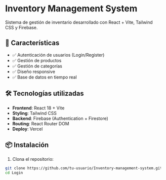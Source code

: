 # Inventory Management System

Sistema de gestión de inventario desarrollado con React + Vite, Tailwind CSS y Firebase.

## 🚀 Características

- ✅ Autenticación de usuarios (Login/Register)
- ✅ Gestión de productos
- ✅ Gestión de categorías
- ✅ Diseño responsive
- ✅ Base de datos en tiempo real

## 🛠️ Tecnologías utilizadas

- **Frontend**: React 18 + Vite
- **Styling**: Tailwind CSS
- **Backend**: Firebase (Authentication + Firestore)
- **Routing**: React Router DOM
- **Deploy**: Vercel

## 📦 Instalación

1. Clona el repositorio:

```bash
git clone https://github.com/tu-usuario/Inventory-management-system.git
cd Login
```
